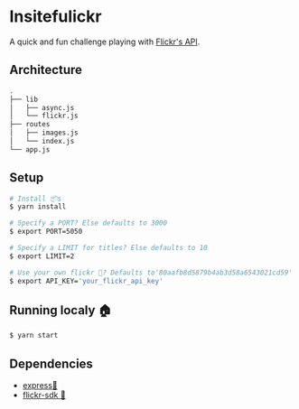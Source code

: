# Insitefulickr

A quick and fun challenge playing with [Flickr's API](https://www.flickr.com/services/api/).

## Architecture
```bash
.
├── lib
│   ├── async.js
│   └── flickr.js
├── routes
│   ├── images.js
│   └── index.js
└── app.js
```

## Setup
```bash
# Install 📦s
$ yarn install

# Specify a PORT? Else defaults to 3000
$ export PORT=5050

# Specify a LIMIT for titles? Else defaults to 10
$ export LIMIT=2

# Use your own flickr 🔑? Defaults to'80aafb8d5879b4ab3d58a6543021cd59'
$ export API_KEY='your_flickr_api_key'
```

## Running localy 🏠
```bash
$ yarn start
```

## Dependencies

- [express🚂](https://www.npmjs.com/package/express)
- [flickr-sdk 📸](https://www.npmjs.com/package/flickr-sdk)
